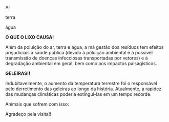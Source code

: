 <!DOCTYPE HTML>
<HTML>
<META CHARSET= "UTF"-8">
<title> Nosso Meio Ambiente </title>
<p> Ar </p>
<p> terra </p>
<p> água </p>
<body>
<linkrell-"sryles heet" href="imagem1.jpg"
<p><strong> O QUE O LIXO CAUSA!</p></strong>
<linkrell-"sryles heet" href="imagem2.jpg"
<p> Além da poluição do ar, terra e água, a má gestão dos resíduos tem efeitos prejudiciais à saúde pública (devido à poluição ambiental e à possível transmissão de doenças infecciosas transportadas por vetores) e à degradação ambiental em geral, bem como aos impactos paisagísticos.</p>
<linkrell-"sryles heet" href="imagem3.jpg"
<linkrell-"sryles heet" href="imagem4.jpg"
<linkrell-"sryles heet" href="imagem5.jpg"
<p><STRONG> GELEIRAS!! </P></STRONG>
<p>Indubitavelmente, o aumento da temperatura terrestre foi o responsável pelo derretimento das geleiras ao longo da história. Atualmente, a rapidez das mudanças climáticas poderia extingui-las em um tempo recorde.</p>
<p> Animais que sofrem com isso:</P>
<linkrell-"sryles heet" href="imagem6.jpg"
<linkrell-"sryles heet" href="imagem7.jpg"
<linkrell-"sryles heet" href="imagem8.jpg"
<linkrell-"sryles heet" href="imagem9.jpg"
<linkrell-"sryles heet" href="imagem10.jpg"
<linkrell-"sryles heet" href="imagem11.jpg"
<p> Agradeço pela visita!!</p>
<linkrell-"sryles heet" href="imagem11.jpg"
